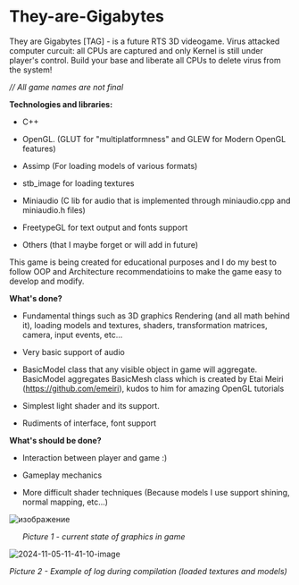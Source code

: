 # They-are-Gigabytes

They are Gigabytes [TAG] - is a future RTS 3D videogame. Virus attacked computer curcuit: all CPUs are captured and only Kernel is still under player's control. Build your base and liberate all CPUs to delete virus from the system!

*// All game names are not final*

**Technologies and libraries:**

* C++

* OpenGL.  (GLUT for "multiplatformness" and GLEW for Modern OpenGL features)

* Assimp (For loading models of various formats) 

* stb_image for loading textures

* Miniaudio (C lib for audio that is implemented through miniaudio.cpp and miniaudio.h files)

* FreetypeGL for text output and fonts support

* Others (that I maybe forget or will add in future)

This game is being created for educational purposes and I do my best to follow OOP and Architecture recommendatioins to make the game easy to develop and modify.

**What's done?**

* Fundamental things such as 3D graphics Rendering (and all math behind it), loading models and textures, shaders, transformation matrices, camera, input events, etc...

* Very basic support of audio

* BasicModel class that any visible object in game will aggregate. BasicModel aggregates BasicMesh class which is created by Etai Meiri (https://github.com/emeiri), kudos to him for amazing OpenGL tutorials

* Simplest light shader and its support.

* Rudiments of interface, font support

**What's should be done?**

* Interaction between player and game :)

* Gameplay mechanics

* More difficult shader techniques (Because models I use support shining, normal mapping, etc...)


![изображение](https://github.com/user-attachments/assets/ae2a7f18-2aeb-4412-994c-ef59fb40fd28)



      *Picture 1 - current state of graphics in game*

![2024-11-05-11-41-10-image](https://github.com/user-attachments/assets/057e3bdf-3497-4b1c-ae67-94f1ec724ef5)


*Picture 2 - Example of log during compilation (loaded textures and models)*
